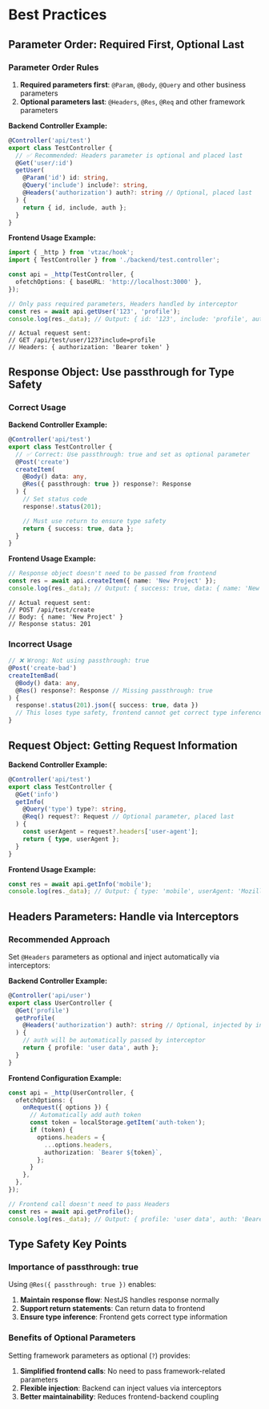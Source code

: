 # Best Practices

## Parameter Order: Required First, Optional Last

### Parameter Order Rules

1. **Required parameters first**: `@Param`, `@Body`, `@Query` and other business parameters
2. **Optional parameters last**: `@Headers`, `@Res`, `@Req` and other framework parameters

**Backend Controller Example:**

```typescript
@Controller('api/test')
export class TestController {
  // ✅ Recommended: Headers parameter is optional and placed last
  @Get('user/:id')
  getUser(
    @Param('id') id: string,
    @Query('include') include?: string,
    @Headers('authorization') auth?: string // Optional, placed last
  ) {
    return { id, include, auth };
  }
}
```

**Frontend Usage Example:**

```typescript
import { _http } from 'vtzac/hook';
import { TestController } from './backend/test.controller';

const api = _http(TestController, {
  ofetchOptions: { baseURL: 'http://localhost:3000' },
});

// Only pass required parameters, Headers handled by interceptor
const res = await api.getUser('123', 'profile');
console.log(res._data); // Output: { id: '123', include: 'profile', auth: 'Bearer token' }
```

```
// Actual request sent:
// GET /api/test/user/123?include=profile
// Headers: { authorization: 'Bearer token' }
```

## Response Object: Use passthrough for Type Safety

### Correct Usage

**Backend Controller Example:**

```typescript
@Controller('api/test')
export class TestController {
  // ✅ Correct: Use passthrough: true and set as optional parameter
  @Post('create')
  createItem(
    @Body() data: any,
    @Res({ passthrough: true }) response?: Response
  ) {
    // Set status code
    response!.status(201);

    // Must use return to ensure type safety
    return { success: true, data };
  }
}
```

**Frontend Usage Example:**

```typescript
// Response object doesn't need to be passed from frontend
const res = await api.createItem({ name: 'New Project' });
console.log(res._data); // Output: { success: true, data: { name: 'New Project' } }
```

```
// Actual request sent:
// POST /api/test/create
// Body: { name: 'New Project' }
// Response status: 201
```

### Incorrect Usage

```typescript
// ❌ Wrong: Not using passthrough: true
@Post('create-bad')
createItemBad(
  @Body() data: any,
  @Res() response?: Response // Missing passthrough: true
) {
  response!.status(201).json({ success: true, data })
  // This loses type safety, frontend cannot get correct type inference
}
```

## Request Object: Getting Request Information

**Backend Controller Example:**

```typescript
@Controller('api/test')
export class TestController {
  @Get('info')
  getInfo(
    @Query('type') type?: string,
    @Req() request?: Request // Optional parameter, placed last
  ) {
    const userAgent = request?.headers['user-agent'];
    return { type, userAgent };
  }
}
```

**Frontend Usage Example:**

```typescript
const res = await api.getInfo('mobile');
console.log(res._data); // Output: { type: 'mobile', userAgent: 'Mozilla/5.0...' }
```

## Headers Parameters: Handle via Interceptors

### Recommended Approach

Set `@Headers` parameters as optional and inject automatically via interceptors:

**Backend Controller Example:**

```typescript
@Controller('api/user')
export class UserController {
  @Get('profile')
  getProfile(
    @Headers('authorization') auth?: string // Optional, injected by interceptor
  ) {
    // auth will be automatically passed by interceptor
    return { profile: 'user data', auth };
  }
}
```

**Frontend Configuration Example:**

```typescript
const api = _http(UserController, {
  ofetchOptions: {
    onRequest({ options }) {
      // Automatically add auth token
      const token = localStorage.getItem('auth-token');
      if (token) {
        options.headers = {
          ...options.headers,
          authorization: `Bearer ${token}`,
        };
      }
    },
  },
});

// Frontend call doesn't need to pass Headers
const res = await api.getProfile();
console.log(res._data); // Output: { profile: 'user data', auth: 'Bearer token123' }
```

## Type Safety Key Points

### Importance of passthrough: true

Using `@Res({ passthrough: true })` enables:

1. **Maintain response flow**: NestJS handles response normally
2. **Support return statements**: Can return data to frontend
3. **Ensure type inference**: Frontend gets correct type information

### Benefits of Optional Parameters

Setting framework parameters as optional (`?`) provides:

1. **Simplified frontend calls**: No need to pass framework-related parameters
2. **Flexible injection**: Backend can inject values via interceptors
3. **Better maintainability**: Reduces frontend-backend coupling

